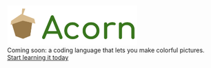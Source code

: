 <a href="https://lb123658.github.io/acornLanguage/" target="_blank">
<img src="images/acornLogo.png" width="60%" /></a><br>
Coming soon: a coding language that lets you make colorful pictures.
<br>
<a href="https://lb123658.github.io/acornLanguage/">Start learning it today</a>
